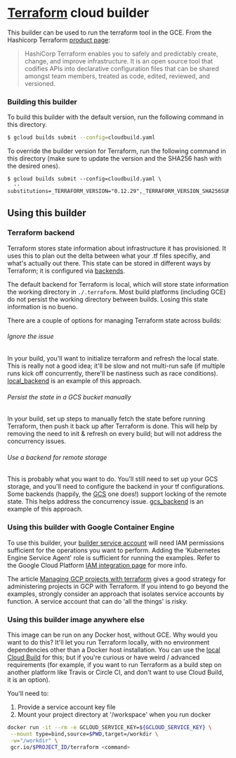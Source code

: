 # [Terraform](https://www.terraform.io/docs) cloud builder

This builder can be used to run the terraform tool in the GCE. From the Hashicorp Terraform 
[product page][terraform]:

> HashiCorp Terraform enables you to safely and predictably create, change, and improve 
> infrastructure. It is an open source tool that codifies APIs into declarative configuration 
> files that can be shared amongst team members, treated as code, edited, reviewed, and versioned.

[terraform]: https://www.terraform.io/

### Building this builder

To build this builder with the default version, run the following command in this directory.
```sh
$ gcloud builds submit --config=cloudbuild.yaml
```

To override the builder version for Terraform, run the following command in this directory 
(make sure to update the version and the SHA256 hash with the desired ones).

```
$ gcloud builds submit --config=cloudbuild.yaml \
  --substitutions=_TERRAFORM_VERSION="0.12.29",_TERRAFORM_VERSION_SHA256SUM="872245d9c6302b24dc0d98a1e010aef1e4ef60865a2d1f60102c8ad03e9d5a1d"
```

## Using this builder

### Terraform backend

Terraform stores state information about infrastructure it has provisioned. 
It uses this to plan out the delta between what your .tf files specifiy, and what's actually out there. 
This state can be stored in different ways by Terraform; it is configured via 
[backends][terraform-backends].

The default backend for Terraform is local, which will store state information 
the working directory in `./.terraform`. Most build platforms (including GCE) 
do not persist the working directory between builds. Losing this state information is no bueno.

There are a couple of options for managing Terraform state across builds:

[terraform-backends]: https://www.terraform.io/docs/backends/

###### Ignore the issue

In your build, you'll want to initialize terraform and refresh the local state. 
This is really not a good idea; it'll be slow and not multi-run safe 
(if multiple runs kick off concurrently, there'll be nastiness such as race conditions). 
[local_backend](examples/local_backend/README.markdown) is an example of this approach.

###### Persist the state in a GCS bucket manually

In your build, set up steps to manually fetch the state before running Terraform, 
then push it back up after Terraform is done. This will help by removing the need 
to init & refresh on every build; but will not address the concurrency issues.

###### Use a backend for remote storage

This is probably what you want to do. You'll still need to set up your GCS storage, 
and you'll need to configure the backend in your tf configurations. 
Some backends (happily, the [GCS][terraform-gcs-backend] one does!) 
support locking of the remote state. This helps address the concurrency issue. 
[gcs_backend](examples/gcs_backend/README.markdown) is an example of this approach.

[terraform-gcs-backend]: https://www.terraform.io/docs/backends/types/gcs.html

### Using this builder with Google Container Engine

To use this builder, your [builder service account][builder-sa-permissions] will need IAM 
permissions sufficient for the operations you want to perform. Adding the 
'Kubernetes Engine Service Agent' role is sufficient for running the examples. 
Refer to the Google Cloud Platform [IAM integration page][iam-integration] for more info.

The article [Managing GCP projects with terraform][gcp-with-terraform] 
gives a good strategy for administering projects in GCP with Terraform. 
If you intend to go beyond the examples, strongly consider an approach that isolates 
service accounts by function. A service account that can do 'all the things' is risky.

[builder-sa-permissions]: https://cloud.google.com/cloud-build/docs/securing-builds/configure-access-for-cloud-build-service-account
[iam-integration]: https://cloud.google.com/container-engine/docs/iam-integration
[gcp-with-terraform]: https://cloud.google.com/community/tutorials/managing-gcp-projects-with-terraform

### Using this builder image anywhere else

This image can be run on any Docker host, without GCE. Why would you want to do this? 
It'll let you run Terraform locally, with no environment dependencies other than a Docker host installation. 
You can use the [local Cloud Build][cloud-build-local-debug] for this; 
but if you're curious or have weird / advanced requirements (for example, if you want 
to run Terraform as a build step on another platform like Travis or Circle CI, 
and don't want to use Cloud Build, it is an option).

You'll need to:

 1. Provide a service account key file
 2. Mount your project directory at '/workspace' when you run docker
 ```sh
docker run -it --rm -e GCLOUD_SERVICE_KEY=${GCLOUD_SERVICE_KEY} \
  --mount type=bind,source=$PWD,target=/workdir \
  -w="/workdir" \
  gcr.io/$PROJECT_ID/terraform <command>
```

[cloud-build-local-debug]: https://cloud.google.com/cloud-build/docs/build-debug-locally
